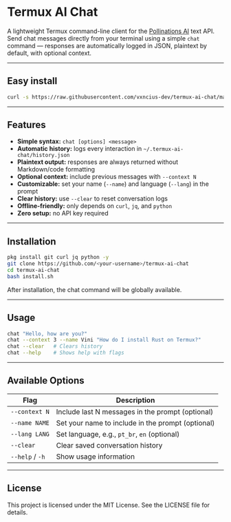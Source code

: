 # Termux AI Chat

A lightweight Termux command-line client for the [Pollinations AI](https://pollinations.ai) text API.  
Send chat messages directly from your terminal using a simple `chat` command — responses are automatically logged in JSON, plaintext by default, with optional context.

---

## Easy install
```bash
curl -s https://raw.githubusercontent.com/vxncius-dev/termux-ai-chat/main/install.sh | bash
```
---

## Features

- **Simple syntax:** `chat [options] <message>`  
- **Automatic history:** logs every interaction in `~/.termux-ai-chat/history.json`  
- **Plaintext output:** responses are always returned without Markdown/code formatting  
- **Optional context:** include previous messages with `--context N`  
- **Customizable:** set your name (`--name`) and language (`--lang`) in the prompt  
- **Clear history:** use `--clear` to reset conversation logs  
- **Offline-friendly:** only depends on `curl`, `jq`, and `python`  
- **Zero setup:** no API key required

---

## Installation

```bash
pkg install git curl jq python -y
git clone https://github.com/<your-username>/termux-ai-chat
cd termux-ai-chat
bash install.sh
```

After installation, the chat command will be globally available.


---

## Usage

```bash
chat "Hello, how are you?"
chat --context 3 --name Vini "How do I install Rust on Termux?"
chat --clear   # Clears history
chat --help    # Shows help with flags
```

---

## Available Options
| Flag | Description |
|------|-------------|
| `--context N` | Include last N messages in the prompt (optional) |
| `--name NAME` | Set your name to include in the prompt (optional) |
| `--lang LANG` | Set language, e.g., `pt_br`, `en` (optional) |
| `--clear` | Clear saved conversation history |
| `--help` / `-h` | Show usage information |

---

## License

This project is licensed under the MIT License.
See the LICENSE file for details.
